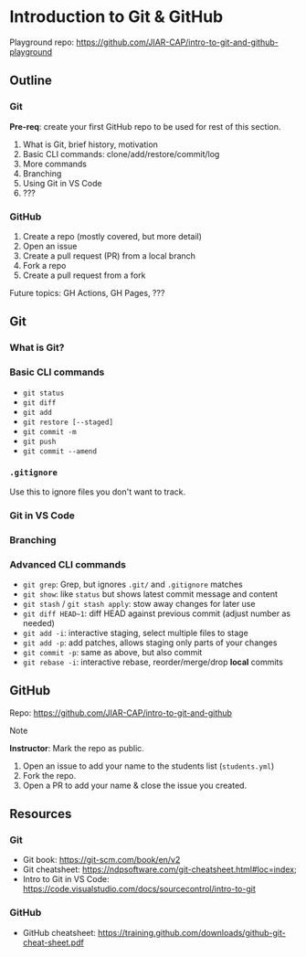 # Introduction to Git & GitHub

Playground repo: https://github.com/JIAR-CAP/intro-to-git-and-github-playground

## Outline

### Git

**Pre-req**: create your first GitHub repo to be used for rest of this section.

1. What is Git, brief history, motivation
2. Basic CLI commands: clone/add/restore/commit/log
3. More commands
4. Branching
5. Using Git in VS Code
6. ???

### GitHub

1. Create a repo (mostly covered, but more detail)
2. Open an issue
3. Create a pull request (PR) from a local branch
4. Fork a repo
5. Create a pull request from a fork

Future topics: GH Actions, GH Pages, ???

## Git

### What is Git?


### Basic CLI commands

* `git status`
* `git diff`
* `git add`
* `git restore [--staged]`
* `git commit -m`
* `git push`
* `git commit --amend`

### `.gitignore`

Use this to ignore files you don't want to track.

### Git in VS Code

### Branching

### Advanced CLI commands

* `git grep`: Grep, but ignores `.git/` and `.gitignore` matches
* `git show`: like `status` but shows latest commit message and content
* `git stash` / `git stash apply`: stow away changes for later use
* `git diff HEAD~1`: diff HEAD against previous commit (adjust number as needed)
* `git add -i`: interactive staging, select multiple files to stage
* `git add -p`: add patches, allows staging only parts of your changes
* `git commit -p`: same as above, but also commit
* `git rebase -i`: interactive rebase, reorder/merge/drop **local** commits

## GitHub

Repo: https://github.com/JIAR-CAP/intro-to-git-and-github

> [!NOTE]
> **Instructor**: Mark the repo as public.

1. Open an issue to add your name to the students list (`students.yml`)
2. Fork the repo.
3. Open a PR to add your name & close the issue you created.

## Resources

### Git

* Git book: https://git-scm.com/book/en/v2
* Git cheatsheet: https://ndpsoftware.com/git-cheatsheet.html#loc=index;
* Intro to Git in VS Code: https://code.visualstudio.com/docs/sourcecontrol/intro-to-git

### GitHub

* GitHub cheatsheet: https://training.github.com/downloads/github-git-cheat-sheet.pdf 

